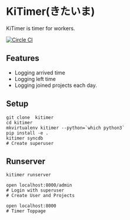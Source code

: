 # KiTimer(きたいま)

KiTimer is timer for workers.

[![Circle CI](https://circleci.com/gh/pistatium/kitimer/tree/master.svg?style=svg)](https://circleci.com/gh/pistatium/kitimer/tree/master)


## Features
* Logging arrived time
* Logging left time
* Logging joined projects each day.

## Setup
```
git clone  kitimer
cd kitimer
mkvirtualenv kitimer --python=`which python3`
pip install -e .
kitimer syncdb
# Create superuser
```


## Runserver
```
kitimer runserver

open localhost:8000/admin
# Login with superuser
# Create User and Projects

open localhost:8000
# Timer Toppage
```

